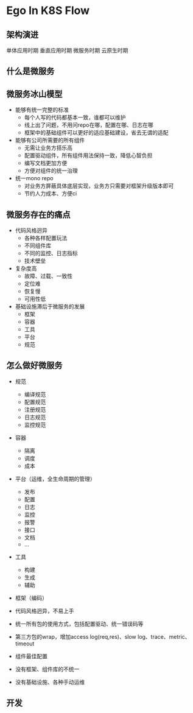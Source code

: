 # Ego In K8S Flow
## 架构演进
单体应用时期
垂直应用时期
微服务时期
云原生时期

## 什么是微服务

## 微服务冰山模型


- 能够有统一完整的标准
    - 每个人写的代码都基本一致，谁都可以维护
    - 线上出了问题，不用问repo在哪，配置在哪、日志在哪
    - 框架中的基础组件可以更好的适应基础建设，省去无谓的适配
- 能够有公司所需要的所有组件
    - 无需让业务方搭乐高
    - 配置驱动组件，所有组件用法保持一致，降低心智负担
    - 编写文档更加方便
    - 方便对组件的统一治理
- 统一mono repo
    - 对业务方屏蔽具体底层实现，业务方只需要对框架升级版本即可
    - 节约人力成本、方便ci
## 微服务存在的痛点
* 代码风格迥异
  * 各种各样配置玩法
  * 不同组件库
  * 不同的监控、日志指标
  * 技术壁垒
* 复杂度高
  * 故障、过载、一致性
  * 定位难
  * 恢复慢
  * 可用性低
* 基础设施滞后于微服务的发展
  * 框架
  * 容器  
  * 工具
  * 平台
  * 规范

## 怎么做好微服务
* 规范
  * 编译规范
  * 配置规范
  * 注册规范
  * 日志规范
  * 监控规范
* 容器
  * 隔离
  * 调度
  * 成本
* 平台（运维，全生命周期的管理）
  * 发布
  * 配置
  * 日志
  * 监控
  * 报警
  * 接口  
  * 文档
  * ...
* 工具
  * 构建
  * 生成  
  * 辅助
* 框架（编码）


* 代码风格迥异，不易上手
* 统一所有包的使用方式，包括配置驱动、统一错误码等
* 第三方包的wrap，增加access log(req,res)、slow log、trace、metric、timeout
* 组件最佳配置

* 没有框架、组件库的不统一
* 没有基础设施、各种手动运维


## 开发
